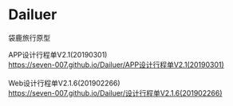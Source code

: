# Dailuer
袋鹿旅行原型<br>

APP设计行程单V2.1(20190301)<br>
https://seven-007.github.io/Dailuer/APP设计行程单V2.1(20190301)<br>
<br>
Web设计行程单V2.1.6(201902266)<br>
https://seven-007.github.io/Dailuer/设计行程单V2.1.6(201902266)
